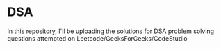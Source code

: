 # DSA
In this repository, I'll be uploading the solutions for DSA problem solving questions attempted on Leetcode/GeeksForGeeks/CodeStudio
